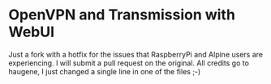 # OpenVPN and Transmission with WebUI

Just a fork with a hotfix for the issues that RaspberryPi and Alpine users are experiencing. I will submit a pull request on the original. All credits go to haugene, I just changed a single line in one of the files ;-)
